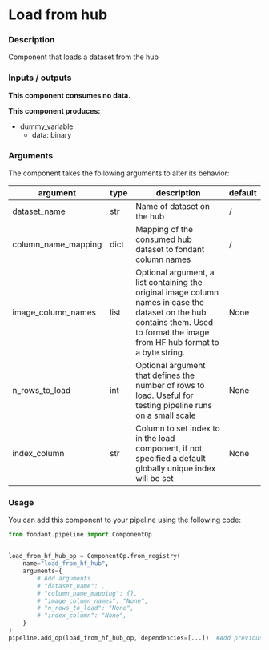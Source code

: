 # Load from hub

### Description
Component that loads a dataset from the hub

### Inputs / outputs

**This component consumes no data.**

**This component produces:**

- dummy_variable
    - data: binary

### Arguments

The component takes the following arguments to alter its behavior:

| argument | type | description | default |
| -------- | ---- | ----------- | ------- |
| dataset_name | str | Name of dataset on the hub | / |
| column_name_mapping | dict | Mapping of the consumed hub dataset to fondant column names | / |
| image_column_names | list | Optional argument, a list containing the original image column names in case the dataset on the hub contains them. Used to format the image from HF hub format to a byte string. | None |
| n_rows_to_load | int | Optional argument that defines the number of rows to load. Useful for testing pipeline runs on a small scale | None |
| index_column | str | Column to set index to in the load component, if not specified a default globally unique index will be set | None |

### Usage

You can add this component to your pipeline using the following code:

```python
from fondant.pipeline import ComponentOp


load_from_hf_hub_op = ComponentOp.from_registry(
    name="load_from_hf_hub",
    arguments={
        # Add arguments
        # "dataset_name": ,
        # "column_name_mapping": {},
        # "image_column_names": "None",
        # "n_rows_to_load": "None",
        # "index_column": "None",
    }
)
pipeline.add_op(load_from_hf_hub_op, dependencies=[...])  #Add previous component as dependency
```

